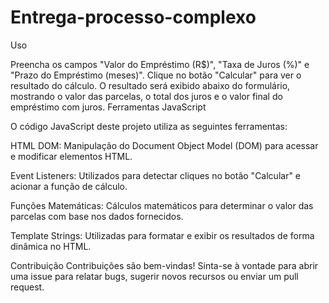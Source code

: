 # Entrega-processo-complexo

Uso

Preencha os campos "Valor do Empréstimo (R$)", "Taxa de Juros (%)" e "Prazo do Empréstimo (meses)".
Clique no botão "Calcular" para ver o resultado do cálculo.
O resultado será exibido abaixo do formulário, mostrando o valor das parcelas, o total dos juros e o valor final do empréstimo com juros.
Ferramentas JavaScript

O código JavaScript deste projeto utiliza as seguintes ferramentas:

HTML DOM: Manipulação do Document Object Model (DOM) para acessar e modificar elementos HTML.

Event Listeners: Utilizados para detectar cliques no botão "Calcular" e acionar a função de cálculo.

Funções Matemáticas: Cálculos matemáticos para determinar o valor das parcelas com base nos dados fornecidos.

Template Strings: Utilizadas para formatar e exibir os resultados de forma dinâmica no HTML.


Contribuição
Contribuições são bem-vindas! Sinta-se à vontade para abrir uma issue para relatar bugs, sugerir novos recursos ou enviar um pull request.

